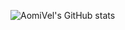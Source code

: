![AomiVel's GitHub stats](https://github-readme-stats.vercel.app/api?username=AomiVel&show_icons=true&bg_color=000c1a&title_color=61dafb&text_color=cdd7ff)

<!--
**AomiVel/AomiVel** is a ✨ _special_ ✨ repository because its `README.md` (this file) appears on your GitHub profile.

Here are some ideas to get you started:

- 🔭 I’m currently working on ...
- 🌱 I’m currently learning ...
- 👯 I’m looking to collaborate on ...
- 🤔 I’m looking for help with ...
- 💬 Ask me about ...
- 📫 How to reach me: ...
- 😄 Pronouns: ...
- ⚡ Fun fact: ...
-->

